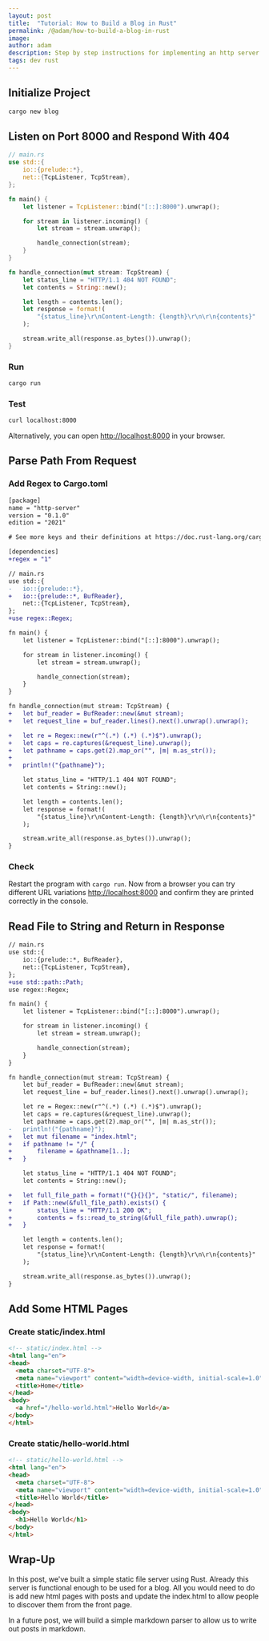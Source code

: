 ```yaml
---
layout: post
title:  "Tutorial: How to Build a Blog in Rust"
permalink: /@adam/how-to-build-a-blog-in-rust
image: 
author: adam
description: Step by step instructions for implementing an http server in rust that serves up static files
tags: dev rust
---
```


## Initialize Project

```bash
cargo new blog
```

## Listen on Port 8000 and Respond With 404

```rust
// main.rs
use std::{
    io::{prelude::*},
    net::{TcpListener, TcpStream},
};

fn main() {
    let listener = TcpListener::bind("[::]:8000").unwrap();

    for stream in listener.incoming() {
        let stream = stream.unwrap();

        handle_connection(stream);
    }
}

fn handle_connection(mut stream: TcpStream) {
    let status_line = "HTTP/1.1 404 NOT FOUND";
    let contents = String::new();

    let length = contents.len();
    let response = format!(
        "{status_line}\r\nContent-Length: {length}\r\n\r\n{contents}"
    );

    stream.write_all(response.as_bytes()).unwrap();
}
```

### Run

```bash
cargo run
```

### Test

```bash
curl localhost:8000
```

Alternatively, you can open [http://localhost:8000](http://localhost:8000) in your browser.

## Parse Path From Request

### Add Regex to Cargo.toml

```diff
[package]
name = "http-server"
version = "0.1.0"
edition = "2021"

# See more keys and their definitions at https://doc.rust-lang.org/cargo/reference/manifest.html

[dependencies]
+regex = "1"
```

```diff
// main.rs
use std::{
-   io::{prelude::*},
+   io::{prelude::*, BufReader},
    net::{TcpListener, TcpStream},
};
+use regex::Regex;

fn main() {
    let listener = TcpListener::bind("[::]:8000").unwrap();

    for stream in listener.incoming() {
        let stream = stream.unwrap();

        handle_connection(stream);
    }
}

fn handle_connection(mut stream: TcpStream) {
+   let buf_reader = BufReader::new(&mut stream);
+   let request_line = buf_reader.lines().next().unwrap().unwrap();

+   let re = Regex::new(r"^(.*) (.*) (.*)$").unwrap();
+   let caps = re.captures(&request_line).unwrap();
+   let pathname = caps.get(2).map_or("", |m| m.as_str());
+
+   println!("{pathname}");

    let status_line = "HTTP/1.1 404 NOT FOUND";
    let contents = String::new();

    let length = contents.len();
    let response = format!(
        "{status_line}\r\nContent-Length: {length}\r\n\r\n{contents}"
    );

    stream.write_all(response.as_bytes()).unwrap();
}
```

### Check

Restart the program with `cargo run`. Now from a browser you can try different URL variations [http://localhost:8000](http://localhost:8000) and confirm they are printed correctly in the console.

## Read File to String and Return in Response

```diff
// main.rs
use std::{
    io::{prelude::*, BufReader},
    net::{TcpListener, TcpStream},
};
+use std::path::Path;
use regex::Regex;

fn main() {
    let listener = TcpListener::bind("[::]:8000").unwrap();

    for stream in listener.incoming() {
        let stream = stream.unwrap();

        handle_connection(stream);
    }
}

fn handle_connection(mut stream: TcpStream) {
    let buf_reader = BufReader::new(&mut stream);
    let request_line = buf_reader.lines().next().unwrap().unwrap();

    let re = Regex::new(r"^(.*) (.*) (.*)$").unwrap();
    let caps = re.captures(&request_line).unwrap();
    let pathname = caps.get(2).map_or("", |m| m.as_str());
-   println!("{pathname}");
+   let mut filename = "index.html";
+   if pathname != "/" {
+       filename = &pathname[1..];
+   }

    let status_line = "HTTP/1.1 404 NOT FOUND";
    let contents = String::new();

+   let full_file_path = format!("{}{}{}", "static/", filename);
+   if Path::new(&full_file_path).exists() {
+       status_line = "HTTP/1.1 200 OK";
+       contents = fs::read_to_string(&full_file_path).unwrap();
+   }

    let length = contents.len();
    let response = format!(
        "{status_line}\r\nContent-Length: {length}\r\n\r\n{contents}"
    );

    stream.write_all(response.as_bytes()).unwrap();
}
```

## Add Some HTML Pages

### Create static/index.html

```html
<!-- static/index.html -->
<html lang="en">
<head>
  <meta charset="UTF-8">
  <meta name="viewport" content="width=device-width, initial-scale=1.0">
  <title>Home</title>
</head>
<body>
  <a href="/hello-world.html">Hello World</a>
</body>
</html>
```

### Create static/hello-world.html

```html
<!-- static/hello-world.html -->
<html lang="en">
<head>
  <meta charset="UTF-8">
  <meta name="viewport" content="width=device-width, initial-scale=1.0">
  <title>Hello World</title>
</head>
<body>
  <h1>Hello World</h1>
</body>
</html>
```

## Wrap-Up

In this post, we've built a simple static file server using Rust.  Already this server is functional enough to be used for a blog.  All you would need to do is add new html pages with posts and update the index.html to allow people to discover them from the front page.

In a future post, we will build a simple markdown parser to allow us to write out posts in markdown.